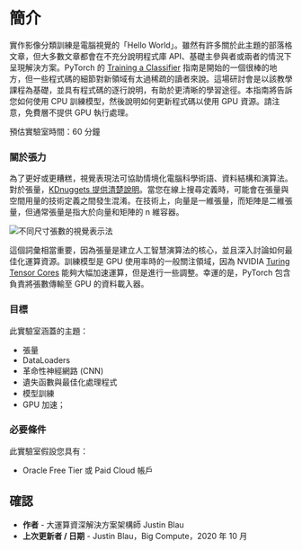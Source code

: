 # 簡介

實作影像分類訓練是電腦視覺的「Hello World」。雖然有許多關於此主題的部落格文章，但大多數文章都會在不充分說明程式庫 API、基礎主參與者或兩者的情況下呈現解決方案。PyTorch 的 [Training a Classifier](https://pytorch.org/tutorials/beginner/blitz/cifar10_tutorial.html) 指南是開始的一個很棒的地方，但一些程式碼的細節對新領域有太過稀疏的讀者來說。這場研討會是以該教學課程為基礎，並具有程式碼的逐行說明，有助於更清晰的學習途徑。本指南將告訴您如何使用 CPU 訓練模型，然後說明如何更新程式碼以使用 GPU 資源。請注意，免費層不提供 GPU 執行處理。

預估實驗室時間：60 分鐘

### 關於張力

為了更好或更糟糕，視覺表現法可協助情境化電腦科學術語、資料結構和演算法。對於張量，[KDnuggets 提供清楚說明](https://www.kdnuggets.com/2018/05/wtf-tensor.html)。當您在線上搜尋定義時，可能會在張量與空間用量的技術定義之間發生混淆。在技術上，向量是一維張量，而矩陣是二維張量，但通常張量是指大於向量和矩陣的 n 維容器。

![不同尺寸張數的視覺表示法](images/tensor.png)

這個詞彙相當重要，因為張量是建立人工智慧演算法的核心，並且深入討論如何最佳化運算資源。訓練模型是 GPU 使用率時的一般關注領域，因為 NVIDIA [Turing Tensor Cores](https://www.nvidia.com/en-us/data-center/tensor-cores/) 能夠大幅加速運算，但是進行一些調整。幸運的是，PyTorch 包含負責將張數傳輸至 GPU 的資料載入器。

### 目標

此實驗室涵蓋的主題：

*   張量
*   DataLoaders
*   革命性神經網路 (CNN)
*   遺失函數與最佳化處理程式
*   模型訓練
*   GPU 加速；

### 必要條件

此實驗室假設您具有：

*   Oracle Free Tier 或 Paid Cloud 帳戶

## 確認

*   **作者** - 大運算資深解決方案架構師 Justin Blau
*   **上次更新者 / 日期** - Justin Blau，Big Compute，2020 年 10 月